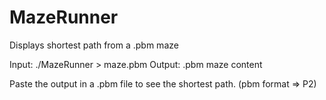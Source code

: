 # MazeRunner
Displays shortest path from a .pbm maze

Input: ./MazeRunner > maze.pbm
Output: .pbm maze content

Paste the output in a .pbm file to see the shortest path.
(pbm format => P2)
